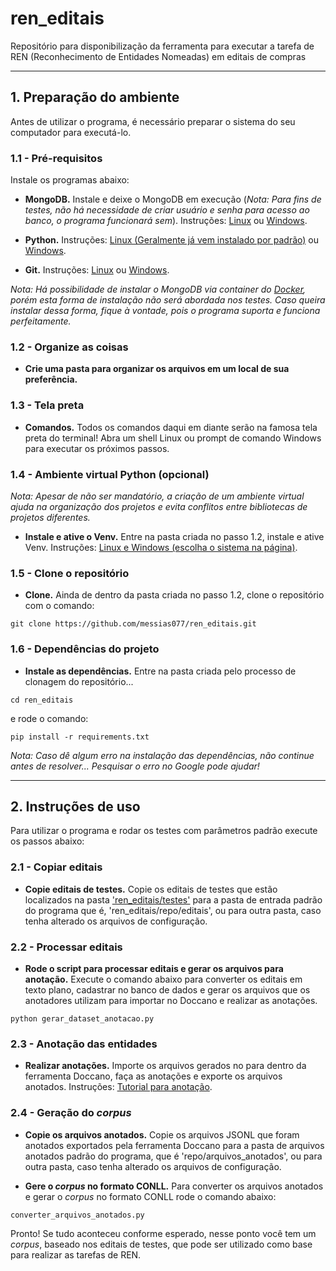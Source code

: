 # ren_editais
Repositório para disponibilização da ferramenta para executar a tarefa de REN (Reconhecimento de Entidades Nomeadas) em editais de compras

---
## 1. Preparação do ambiente
Antes de utilizar o programa, é necessário preparar o sistema do seu computador para executá-lo.

### 1.1 - Pré-requisitos
Instale os programas abaixo:
* **MongoDB.** Instale e deixe o MongoDB em execução (*Nota: Para fins de testes, não há necessidade de criar usuário e senha para acesso ao banco, o programa funcionará sem*). Instruções: [Linux](https://www.mongodb.com/docs/manual/administration/install-on-linux/) ou [Windows](https://www.mongodb.com/docs/manual/tutorial/install-mongodb-on-windows).

* **Python.** Instruções: [Linux (Geralmente já vem instalado por padrão)](https://python.org.br/instalacao-linux) ou [Windows](https://www.python.org/downloads/windows).

* **Git.** Instruções: [Linux](https://git-scm.com/download/linux) ou [Windows](https://git-scm.com/download/win).

*Nota: Há possibilidade de instalar o MongoDB via container do [Docker](https://www.docker.com/), porém esta forma de instalação não será abordada nos testes. Caso queira instalar dessa forma, fique à vontade, pois o programa suporta e funciona perfeitamente.*

### 1.2 - Organize as coisas
* **Crie uma pasta para organizar os arquivos em um local de sua preferência.**

### 1.3 - Tela preta
* **Comandos.** Todos os comandos daqui em diante serão na famosa tela preta do terminal! Abra um shell Linux ou prompt de comando Windows para executar os próximos passos.

### 1.4 - Ambiente virtual Python (opcional)
*Nota: Apesar de não ser mandatório, a criação de um ambiente virtual ajuda na organização dos projetos e evita conflitos entre bibliotecas de projetos diferentes.*
* **Instale e ative o Venv.** Entre na pasta criada no passo 1.2, instale e ative Venv. Instruções: [Linux e Windows (escolha o sistema na página)](https://packaging.python.org/en/latest/guides/installing-using-pip-and-virtual-environments/#creating-a-virtual-environment).

### 1.5 - Clone o repositório
* **Clone.** Ainda de dentro da pasta criada no passo 1.2, clone o repositório com o comando:
```
git clone https://github.com/messias077/ren_editais.git
```

### 1.6 - Dependências do projeto
* **Instale as dependências.** Entre na pasta criada pelo processo de clonagem do repositório...
```
cd ren_editais
```
e rode o comando:
```
pip install -r requirements.txt
```
*Nota: Caso dê algum erro na instalação das dependências, não continue antes de resolver... Pesquisar o erro no Google pode ajudar!*

---
## 2. Instruções de uso

Para utilizar o programa e rodar os testes com parâmetros padrão execute os passos abaixo:

### 2.1 - Copiar editais
* **Copie editais de testes.** Copie os editais de testes que estão localizados na pasta ['ren_editais/testes'](/repo/testes/) para a pasta de entrada padrão do programa que é, 'ren_editais/repo/editais', ou para outra pasta, caso tenha alterado os arquivos de configuração.

### 2.2 - Processar editais
* **Rode o script para processar editais e gerar os arquivos para anotação.** Execute o comando abaixo para converter os editais em texto plano, cadastrar no banco de dados e gerar os arquivos que os anotadores utilizam para importar no Doccano e realizar as anotações.
```
python gerar_dataset_anotacao.py
```
### 2.3 - Anotação das entidades
* **Realizar anotações.** Importe os arquivos gerados no  para dentro da ferramenta Doccano, faça as anotações e exporte os arquivos anotados. Instruções: [Tutorial para anotação]().

### 2.4 - Geração do *corpus*
* **Copie os arquivos anotados.** Copie os arquivos JSONL que foram anotados exportados pela ferramenta Doccano para a pasta de arquivos anotados padrão do programa, que é 'repo/arquivos_anotados', ou para outra pasta, caso tenha alterado os arquivos de configuração.

* **Gere o *corpus* no formato CONLL.** Para converter os arquivos anotados e gerar o *corpus* no formato CONLL rode o comando abaixo:
```
converter_arquivos_anotados.py
```
Pronto! Se tudo aconteceu conforme esperado, nesse ponto você tem um *corpus*, baseado nos editais de testes, que pode ser utilizado como base para realizar as tarefas de REN.